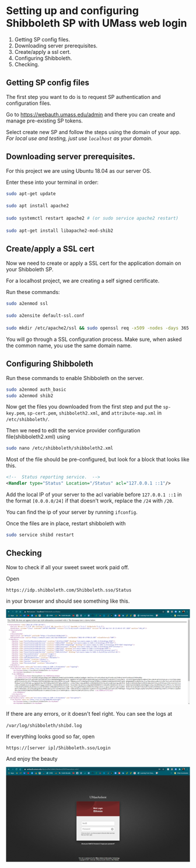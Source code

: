 # Setting up and configuring Shibboleth SP with UMass web login 

1. Getting SP config files.
2. Downloading server prerequisites.
3. Create/apply a ssl cert. 
4. Configuring Shibboleth.
5. Checking.

## Getting SP config files

The first step you want to do is to request SP authentication and configuration files.

Go to https://webauth.umass.edu/admin and there you can create and manage pre-existing SP tokens.

Select create new SP and follow the steps using the domain of your app. *For local use and testing, just use `localhost` as your domain.*

## Downloading server prerequisites.

For this project we are using Ubuntu 18.04 as our server OS. 

Enter these into your terminal in order:

```bash
sudo apt-get update

sudo apt install apache2

sudo systemctl restart apache2 # (or sudo service apache2 restart)

sudo apt-get install libapache2-mod-shib2
```

## Create/apply a SSL cert

Now we need to create or apply a SSL cert for the application domain on your Shibboleth SP.

For a localhost project, we are creating a self signed certificate. 

Run these commands:

```bash
sudo a2enmod ssl

sudo a2ensite default-ssl.conf

sudo mkdir /etc/apache2/ssl && sudo openssl req -x509 -nodes -days 365 -newkey rsa:2048 -keyout /etc/apache2/ssl/apache.key -out /etc/apache2/ssl/apache.crt
```

You will go through a SSL configuration process. Make sure, when asked the common name, you use the same domain name.


## Configuring Shibboleth

Run these commands to enable Shibboleth on the server.

```bash
sudo a2enmod auth_basic
sudo a2enmod shib2
```

Now get the files you downloaded from the first step and put the `sp-key.pem`, `sp-cert.pem`, `shibboleth2.xml`, and `attribute-map.xml` in `/etc/shibboleth/`.


Then we need to edit the service provider configuration file(shibboleth2.xml) using 
```bash
sudo nano /etc/shibboleth/shibboleth2.xml
```

Most of the file should be pre-configured, but look for a block that looks like this.

```xml
<!--  Status reporting service.  -->
<Handler type="Status" Location="/Status" acl="127.0.0.1 ::1"/>
```

Add the local IP of your server to the acl variable before `127.0.0.1 ::1` in the format `[0.0.0.0/24]` if that doesn't work, replace the `/24` with `/20`.

You can find the ip of your server by running `ifconfig`.


Once the files are in place, restart shibboleth with

```bash
sudo service shibd restart
```


## Checking

Now to check if all your sweet sweet work paid off. 


Open 
```
https://idp.shibboleth.com/Shibboleth.sso/Status
``` 
in your browser and should see something like this.

![Shibboleth Status](shibboleth_status.png)

If there are any errors, or it doesn't feel right. You can see the logs at 

`/var/log/shibboleth/shibd.log`

If everything looks good so far, open
```
https://[server ip]/Shibboleth.sso/Login
```

And enjoy the beauty

![Shibboleth Login](login.png)